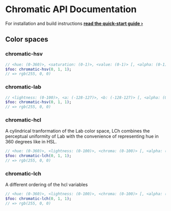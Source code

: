 # Chromatic API Documentation
For installation and build instructions **[read the quick-start guide &rsaquo;](README.md)**

## Color spaces

### chromatic-hsv
```Sass
// <hue: (0-360)>, <saturation: (0-1)>, <value: (0-1)> [, <alpha: (0-1)>]
$foo: chromatic-hsv(0, 1, 1);
// => rgb(255, 0, 0)
```

### chromatic-lab
```Sass
// <lightness: (0-100)>, <a: (-128-127)>, <b: (-128-127)> [, <alpha: (0-1)>]
$foo: chromatic-hsv(0, 1, 1);
// => rgb(255, 0, 0)
```

### chromatic-hcl
A cylindrical tranformation of the Lab color space, LCh combines the perceptual uniformity of Lab with the convenience of representing hue in 360 degrees like in HSL.
```Sass
// <hue: (0-360)>, <lightness: (0-100)>, <chroma: (0-100)> [, <alpha: (0-1)>]
$foo: chromatic-lch(0, 1, 1);
// => rgb(255, 0, 0)
```

### chromatic-lch
A different ordering of the hcl variables
```Sass
// <hue: (0-360)>, <lightness: (0-100)>, <chroma: (0-100)> [, <alpha: (0-1)>]
$foo: chromatic-lch(0, 1, 1);
// => rgb(255, 0, 0)
```
